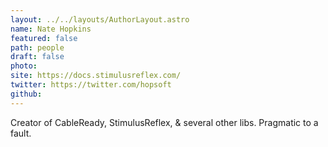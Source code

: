 ```yaml
---
layout: ../../layouts/AuthorLayout.astro
name: Nate Hopkins
featured: false
path: people
draft: false
photo: 
site: https://docs.stimulusreflex.com/
twitter: https://twitter.com/hopsoft
github: 
---
```


Creator of CableReady, StimulusReflex, & several other libs. Pragmatic to a fault.